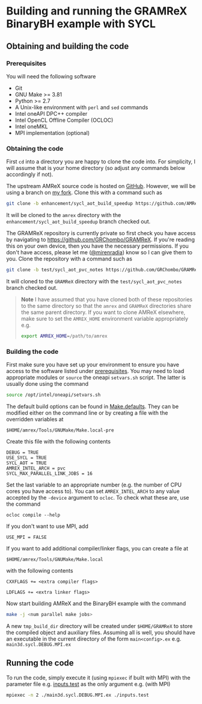 # Building and running the GRAMReX BinaryBH example with SYCL

## Obtaining and building the code

### Prerequisites

You will need the following software
* Git
* GNU Make >= 3.81
* Python >= 2.7
* A Unix-like environment with `perl` and `sed` commands
* Intel oneAPI DPC++ compiler
* Intel OpenCL Offline Compiler (OCLOC)
* Intel oneMKL
* MPI implementation (optional)

### Obtaining the code

First `cd` into a directory you are happy to clone the code into. For
simplicity, I will assume that is your home directory (so adjust any commands 
below accordingly if not).

The upstream AMReX source code is hosted on
[GitHub](https://github.com/AMReX-Codes/amrex). However, we will be using a
branch on [my fork](https://github.com/mirenradia/amrex). Clone this with a command such
as

```bash
git clone -b enhancement/sycl_aot_build_speedup https://github.com/AMReX-Codes/amrex.git
```
It will be cloned to the `amrex` directory with the
`enhancement/sycl_aot_build_speedup` branch checked out.

The GRAMReX repository is currently private so first check you have access by
navigating to https://github.com/GRChombo/GRAMReX. If you're reading this on
your own device, then you have the necessary permissions. If you don't have
access, please let me ([@mirenradia](https://github.com/mirenradia)) know so I
can give them to you. Clone the repository with a command such as

```bash
git clone -b test/sycl_aot_pvc_notes https://github.com/GRChombo/GRAMReX.git
```
It will cloned to the `GRAMReX` directory with the `test/sycl_aot_pvc_notes`
branch checked out. 
> **Note**
> I have assumed that you have cloned both of
> these repositories to the same directory so that the `amrex` and `GRAMReX`
> directories share the same parent directory. If you want to clone AMReX
> elsewhere, make sure to set the `AMREX_HOME` environment variable
> appropriately e.g. 
> ```bash
> export AMREX_HOME=/path/to/amrex
> ```

### Building the code

First make sure you have set up your environment to ensure you have access to
the software listed under [prerequisites](#prerequisites). You may need to load
appropriate modules or `source` the oneapi `setvars.sh` script. The latter is
usually done using the command
```bash
source /opt/intel/oneapi/setvars.sh
```

The default build options can be found in
[Make.defaults](./Tools/GNUMake/Make.defaults). They can be modified either on
the command line or by creating a file with the overridden variables at
```
$HOME/amrex/Tools/GNUMake/Make.local-pre
```

Create this file with the following contents
```
DEBUG = TRUE
USE_SYCL = TRUE
SYCL_AOT = TRUE
AMREX_INTEL_ARCH = pvc
SYCL_MAX_PARALLEL_LINK_JOBS = 16
```
Set the last variable to an appropriate number (e.g. the number of CPU cores you
have access to). You can set `AMREX_INTEL_ARCH` to any value accepted by the
`-device` argument to `ocloc`. To check what these are, use the command
```
ocloc compile --help
```
If you don't want to use MPI, add
```
USE_MPI = FALSE
```

If you want to add additional compiler/linker flags, you can create a file at
```
$HOME/amrex/Tools/GNUMake/Make.local
```
with the following contents
```
CXXFLAGS += <extra compiler flags>

LDFLAGS += <extra linker flags>
```

Now start building AMReX and the BinaryBH example with the command
```bash
make -j <num parallel make jobs>
```
A new `tmp_build_dir` directory will be created under `$HOME/GRAMReX` to store
the compiled object and auxiliary files. Assuming all is well, you should have
an executable in the current directory of the form `main<config>.ex` e.g.
`main3d.sycl.DEBUG.MPI.ex`

## Running the code

To run the code, simply execute it (using `mpiexec` if built with MPI) with the
parameter file e.g. [inputs.test](./Examples/BinaryBH/inputs.test) as the only
argument e.g. (with MPI)

```bash
mpiexec -n 2 ./main3d.sycl.DEBUG.MPI.ex ./inputs.test
```